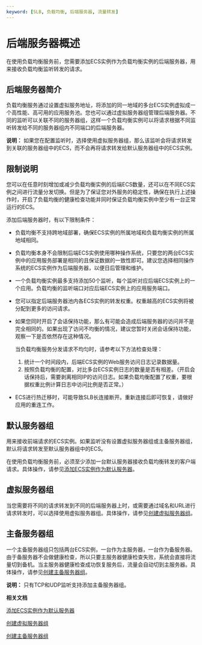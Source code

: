 ```yaml
---
keyword: [SLB, 负载均衡, 后端服务器, 流量转发]
---
```


# 后端服务器概述

在使用负载均衡服务前，您需要添加ECS实例作为负载均衡实例的后端服务器，用来接收负载均衡监听转发的请求。

## 后端服务器简介

负载均衡服务通过设置虚拟服务地址，将添加的同一地域的多台ECS实例虚拟成一个高性能、高可用的应用服务池。您也可以通过虚拟服务器组管理后端服务器。不同的监听可以关联不同的服务器组，这样一个负载均衡实例可以将请求根据不同监听转发给不同的服务器组内不同端口的后端服务器。

**说明：** 如果您在配置监听时，选择使用虚拟服务器组，那么该监听会将请求转发到关联的服务器组中的ECS，而不会再将请求转发给默认服务器组中的ECS实例。

## 限制说明

您可以在任意时刻增加或减少负载均衡实例的后端ECS数量，还可以在不同ECS实例之间进行流量分发切换。但是为了保证您对外服务的稳定性，确保在执行上述操作时，开启了负载均衡的健康检查功能并同时保证负载均衡实例中至少有一台正常运行的ECS。

添加后端服务器时，有以下限制条件：

-   负载均衡不支持跨地域部署，确保ECS实例的所属地域和负载均衡实例的所属地域相同。
-   负载均衡本身不会限制后端ECS实例使用哪种操作系统，只要您的两台ECS实例中的应用服务部署是相同的且保证数据的一致性即可。建议您选择相同操作系统的ECS实例作为后端服务器，以便日后管理和维护。
-   一个负载均衡实例最多支持添加50个监听，每个监听对应后端ECS实例上的一个应用。负载均衡的监听端口对应后端ECS实例上的应用服务端口。
-   您可以指定后端服务器池内各ECS实例的转发权重。权重越高的ECS实例将被分配到更多的访问请求。
-   如果您同时开启了会话保持功能，那么有可能会造成后端服务器的访问并不是完全相同的。如果出现了访问不均衡的情况，建议您暂时关闭会话保持功能，观察一下是否依然存在这种情况。

    当负载均衡服务分发请求不均匀时，请参考以下方法检查处理：

    1.  统计一个时间段内，后端ECS实例的Web服务访问日志记录数据量。
    2.  按照负载均衡的配置，对比多台ECS实例日志的数量是否有相差。（开启会话保持后，需要剥离相同IP的访问日志。如果负载均衡配置了权重，要根据权重比例计算日志中访问比例是否正常。）
-   ECS进行热迁移时，可能导致SLB长连接断开。重新连接后即可恢复，请做好应用的重连工作。

## 默认服务器组

用来接收前端请求的ECS实例。如果监听没有设置虚拟服务器组或主备服务器组，默认将请求转发至默认服务器组中的ECS。

在使用负载均衡服务前，必须至少添加一台默认服务器接收负载均衡转发的客户端请求。具体操作，请参见[添加ECS实例作为默认服务器](/cn.zh-CN/传统型负载均衡CLB/用户指南/后端服务器/默认服务器组/添加默认服务器.md)。

## 虚拟服务器组

当您需要将不同的请求转发到不同的后端服务器上时，或需要通过域名和URL进行请求转发时，可以选择使用虚拟服务器组。具体操作，请参见[创建虚拟服务器组](/cn.zh-CN/传统型负载均衡CLB/用户指南/后端服务器/虚拟服务器组/创建虚拟服务器组.md)。

## 主备服务器组

一个主备服务器组只包括两台ECS实例，一台作为主服务器，一台作为备服务器。由于备服务器不会做健康检查，所以只要主服务器健康检查失败，系统会直接将流量切到备机。当主服务器健康检查成功恢复服务后，流量会自动切到主服务器。具体操作，请参见[创建主备服务器组](/cn.zh-CN/传统型负载均衡CLB/用户指南/后端服务器/主备服务器/创建主备服务器组.md)。

**说明：** 只有TCP和UDP监听支持添加主备服务器组。

**相关文档**  


[添加ECS实例作为默认服务器](/cn.zh-CN/传统型负载均衡CLB/用户指南/后端服务器/默认服务器组/添加默认服务器.md)

[创建虚拟服务器组](/cn.zh-CN/传统型负载均衡CLB/用户指南/后端服务器/虚拟服务器组/创建虚拟服务器组.md)

[创建主备服务器组](/cn.zh-CN/传统型负载均衡CLB/用户指南/后端服务器/主备服务器/创建主备服务器组.md)

